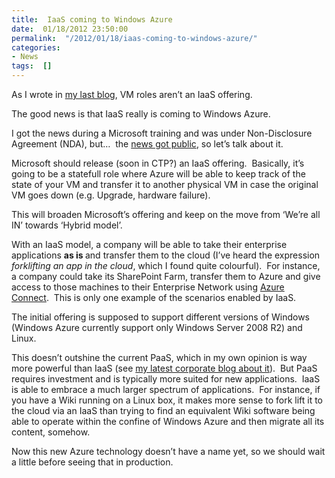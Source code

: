 ```yaml
---
title:  IaaS coming to Windows Azure
date:  01/18/2012 23:50:00
permalink:  "/2012/01/18/iaas-coming-to-windows-azure/"
categories:
- News
tags:  []
---
```

<p>As I wrote in <a href="http://vincentlauzon.wordpress.com/2012/01/15/vm-roles-arent-iaas/">my last blog</a>, VM roles aren’t an IaaS offering.</p>  <p>The good news is that IaaS really is coming to Windows Azure.</p>  <p>I got the news during a Microsoft training and was under Non-Disclosure Agreement (NDA), but…&#160; the <a href="http://www.zdnet.com/blog/microsoft/microsoft-to-enable-linux-on-its-windows-azure-cloud-in-2012/11508">news got public</a>, so let’s talk about it.</p>  <p>Microsoft should release (soon in CTP?) an IaaS offering.&#160; Basically, it’s going to be a statefull role where Azure will be able to keep track of the state of your VM and transfer it to another physical VM in case the original VM goes down (e.g. Upgrade, hardware failure).</p>  <p>This will broaden Microsoft’s offering and keep on the move from ‘We’re all IN’ towards ‘Hybrid model’.</p>  <p align="left">With an IaaS model, a company will be able to take their enterprise applications <strong>as is </strong>and transfer them to the cloud (I’ve heard the expression <em>forklifting an app in the cloud</em>, which I found quite colourful).&#160; For instance, a company could take its SharePoint Farm, transfer them to Azure and give access to those machines to their Enterprise Network using <a href="http://www.windowsazure.com/en-us/home/tour/virtual-network/">Azure Connect</a>.&#160; This is only one example of the scenarios enabled by IaaS.</p>  <p align="left">The initial offering is supposed to support different versions of Windows (Windows Azure currently support only Windows Server 2008 R2) and Linux.</p>  <p align="left">This doesn’t outshine the current PaaS, which in my own opinion is way more powerful than IaaS (see <a href="http://vincentlauzon.wordpress.com/2012/01/13/defining-paas-a-flexible-solution-to-meet-your-needs/">my latest corporate blog about it</a>).&#160; But PaaS requires investment and is typically more suited for new applications.&#160; IaaS is able to embrace a much larger spectrum of applications.&#160; For instance, if you have a Wiki running on a Linux box, it makes more sense to fork lift it to the cloud via an IaaS than trying to find an equivalent Wiki software being able to operate within the confine of Windows Azure and then migrate all its content, somehow.</p>  <p align="left">Now this new Azure technology doesn’t have a name yet, so we should wait a little before seeing that in production.</p>